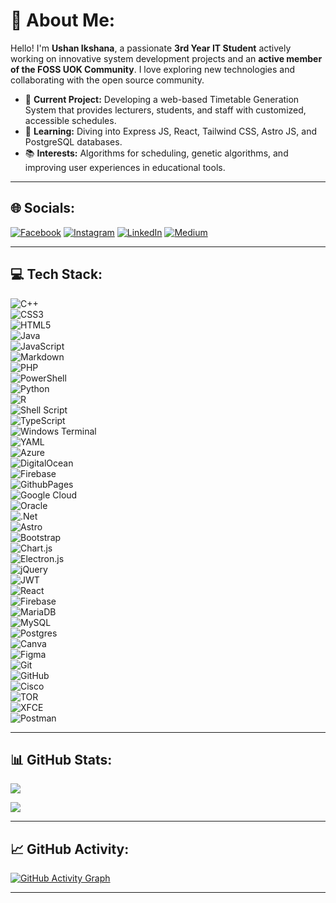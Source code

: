 # 💫 About Me:
Hello! I'm **Ushan Ikshana**, a passionate **3rd Year IT Student** actively working on innovative system development projects and an **active member of the FOSS UOK Community**. I love exploring new technologies and collaborating with the open source community.

- 🔭 **Current Project:** Developing a web-based Timetable Generation System that provides lecturers, students, and staff with customized, accessible schedules.
- 🌱 **Learning:** Diving into Express JS, React, Tailwind CSS, Astro JS, and PostgreSQL databases.
- 📚 **Interests:** Algorithms for scheduling, genetic algorithms, and improving user experiences in educational tools.

---

## 🌐 Socials:
[![Facebook](https://img.shields.io/badge/Facebook-%231877F2.svg?logo=Facebook&logoColor=white)](https://facebook.com/im.ushan-ikshana) [![Instagram](https://img.shields.io/badge/Instagram-%23E4405F.svg?logo=Instagram&logoColor=white)](https://instagram.com/im.ushan-ikshana) [![LinkedIn](https://img.shields.io/badge/LinkedIn-%230077B5.svg?logo=linkedin&logoColor=white)](https://linkedin.com/in/im-ushan-ikshana) [![Medium](https://img.shields.io/badge/Medium-12100E?logo=medium&logoColor=white)](https://medium.com/@im-ushan-ikshana)

---

## 💻 Tech Stack:
![C++](https://img.shields.io/badge/c++-%2300599C.svg?style=flat-square&logo=c%2B%2B&logoColor=white)  
![CSS3](https://img.shields.io/badge/css3-%231572B6.svg?style=flat-square&logo=css3&logoColor=white)  
![HTML5](https://img.shields.io/badge/html5-%23E34F26.svg?style=flat-square&logo=html5&logoColor=white)  
![Java](https://img.shields.io/badge/java-%23ED8B00.svg?style=flat-square&logo=openjdk&logoColor=white)  
![JavaScript](https://img.shields.io/badge/javascript-%23323330.svg?style=flat-square&logo=javascript&logoColor=%23F7DF1E)  
![Markdown](https://img.shields.io/badge/markdown-%23000000.svg?style=flat-square&logo=markdown&logoColor=white)  
![PHP](https://img.shields.io/badge/php-%23777BB4.svg?style=flat-square&logo=php&logoColor=white)  
![PowerShell](https://img.shields.io/badge/PowerShell-%235391FE.svg?style=flat-square&logo=powershell&logoColor=white)  
![Python](https://img.shields.io/badge/python-3670A0?style=flat-square&logo=python&logoColor=ffdd54)  
![R](https://img.shields.io/badge/r-%23276DC3.svg?style=flat-square&logo=r&logoColor=white)  
![Shell Script](https://img.shields.io/badge/shell_script-%23121011.svg?style=flat-square&logo=gnu-bash&logoColor=white)  
![TypeScript](https://img.shields.io/badge/typescript-%23007ACC.svg?style=flat-square&logo=typescript&logoColor=white)  
![Windows Terminal](https://img.shields.io/badge/Windows%20Terminal-%234D4D4D.svg?style=flat-square&logo=windows-terminal&logoColor=white)  
![YAML](https://img.shields.io/badge/yaml-%23ffffff.svg?style=flat-square&logo=yaml&logoColor=151515)  
![Azure](https://img.shields.io/badge/azure-%230072C6.svg?style=flat-square&logo=microsoftazure&logoColor=white)  
![DigitalOcean](https://img.shields.io/badge/DigitalOcean-%230167ff.svg?style=flat-square&logo=digitalOcean&logoColor=white)  
![Firebase](https://img.shields.io/badge/firebase-%23039BE5.svg?style=flat-square&logo=firebase)  
![GithubPages](https://img.shields.io/badge/github%20pages-121013?style=flat-square&logo=github&logoColor=white)  
![Google Cloud](https://img.shields.io/badge/GoogleCloud-%234285F4.svg?style=flat-square&logo=google-cloud&logoColor=white)  
![Oracle](https://img.shields.io/badge/Oracle-F80000?style=flat-square&logo=oracle&logoColor=white)  
![.Net](https://img.shields.io/badge/.NET-5C2D91?style=flat-square&logo=.net&logoColor=white)  
![Astro](https://img.shields.io/badge/astro-%232C2052.svg?style=flat-square&logo=astro&logoColor=white)  
![Bootstrap](https://img.shields.io/badge/bootstrap-%238511FA.svg?style=flat-square&logo=bootstrap&logoColor=white)  
![Chart.js](https://img.shields.io/badge/chart.js-F5788D.svg?style=flat-square&logo=chart.js&logoColor=white)  
![Electron.js](https://img.shields.io/badge/Electron-191970?style=flat-square&logo=Electron&logoColor=white)  
![jQuery](https://img.shields.io/badge/jquery-%230769AD.svg?style=flat-square&logo=jquery&logoColor=white)  
![JWT](https://img.shields.io/badge/JWT-black?style=flat-square&logo=JSON%20web%20tokens)  
![React](https://img.shields.io/badge/react-%2320232a.svg?style=flat-square&logo=react&logoColor=%2361DAFB)  
![Firebase](https://img.shields.io/badge/firebase-a08021?style=flat-square&logo=firebase&logoColor=ffcd34)  
![MariaDB](https://img.shields.io/badge/MariaDB-003545?style=flat-square&logo=mariadb&logoColor=white)  
![MySQL](https://img.shields.io/badge/mysql-4479A1.svg?style=flat-square&logo=mysql&logoColor=white)  
![Postgres](https://img.shields.io/badge/postgres-%23316192.svg?style=flat-square&logo=postgresql&logoColor=white)  
![Canva](https://img.shields.io/badge/Canva-%2300C4CC.svg?style=flat-square&logo=Canva&logoColor=white)  
![Figma](https://img.shields.io/badge/figma-%23F24E1E.svg?style=flat-square&logo=figma&logoColor=white)  
![Git](https://img.shields.io/badge/git-%23F05033.svg?style=flat-square&logo=git&logoColor=white)  
![GitHub](https://img.shields.io/badge/github-%23121011.svg?style=flat-square&logo=github&logoColor=white)  
![Cisco](https://img.shields.io/badge/cisco-%23049fd9.svg?style=flat-square&logo=cisco&logoColor=black)  
![TOR](https://img.shields.io/badge/tor-%237E4798.svg?style=flat-square&logo=tor-project&logoColor=white)  
![XFCE](https://img.shields.io/badge/XFCE-%232284F2.svg?style=flat-square&logo=xfce&logoColor=white)  
![Postman](https://img.shields.io/badge/Postman-FF6C37?style=flat-square&logo=postman&logoColor=white)

---

## 📊 GitHub Stats:
![](https://github-readme-streak-stats.vercel.app/?user=im-ushan-ikshana&theme=highcontrast&hide_border=false)
  
![](https://github-readme-stats.vercel.app/api/top-langs/?username=im-ushan-ikshana&theme=highcontrast&hide_border=false&include_all_commits=true&count_private=true&layout=compact)

---

## 📈 GitHub Activity:
[![GitHub Activity Graph](https://github-readme-activity-graph.vercel.app/graph?username=im-ushan-ikshana&theme=react-dark&area=true)](https://github.com/im-ushan-ikshana)

---

